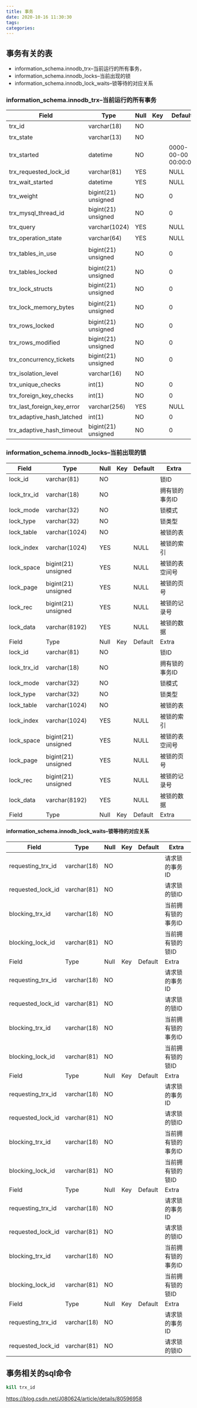 ```yaml
---
title: 事务
date: 2020-10-16 11:30:30
tags: 
categories:
---
```

## 事务有关的表

- information_schema.innodb_trx–当前运行的所有事务，
- information_schema.innodb_locks–当前出现的锁
- information_schema.innodb_lock_waits–锁等待的对应关系

### information_schema.innodb_trx–当前运行的所有事务

| Field                      | Type                | Null | Key | Default             | Extra                   |
| -------------------------- | ------------------- | ---- | --- | ------------------- | ----------------------- |
| trx_id                     | varchar(18)         | NO   |     |                     | 事务ID                |
| trx_state                  | varchar(13)         | NO   |     |                     | 事务状态：         |
| trx_started                | datetime            | NO   |     | 0000-00-00 00:00:00 | 事务开始时间；   |
| trx_requested_lock_id      | varchar(81)         | YES  |     | NULL                | innodb_locks.lock_id    |
| trx_wait_started           | datetime            | YES  |     | NULL                | 事务开始等待的时间 |
| trx_weight                 | bigint(21) unsigned | NO   |     | 0                   | 事务权重            |
| trx_mysql_thread_id        | bigint(21) unsigned | NO   |     | 0                   | 事务线程ID          |
| trx_query                  | varchar(1024)       | YES  |     | NULL                | 具体SQL语句         |
| trx_operation_state        | varchar(64)         | YES  |     | NULL                | 事务当前操作状态 |
| trx_tables_in_use          | bigint(21) unsigned | NO   |     | 0                   | 事务中有多少个表被使用 |
| trx_tables_locked          | bigint(21) unsigned | NO   |     | 0                   | 事务拥有多少个锁 |
| trx_lock_structs           | bigint(21) unsigned | NO   |     | 0                   |                         |
| trx_lock_memory_bytes      | bigint(21) unsigned | NO   |     | 0                   | 事务锁住的内存大小（B） |
| trx_rows_locked            | bigint(21) unsigned | NO   |     | 0                   | 事务锁住的行数   |
| trx_rows_modified          | bigint(21) unsigned | NO   |     | 0                   | 事务更改的行数   |
| trx_concurrency_tickets    | bigint(21) unsigned | NO   |     | 0                   | 事务并发票数      |
| trx_isolation_level        | varchar(16)         | NO   |     |                     | 事务隔离级别      |
| trx_unique_checks          | int(1)              | NO   |     | 0                   | 是否唯一性检查   |
| trx_foreign_key_checks     | int(1)              | NO   |     | 0                   | 是否外键检查      |
| trx_last_foreign_key_error | varchar(256)        | YES  |     | NULL                | 最后的外键错误   |
| trx_adaptive_hash_latched  | int(1)              | NO   |     | 0                   |                         |
| trx_adaptive_hash_timeout  | bigint(21) unsigned | NO   |     | 0                   |                         |

### information_schema.innodb_locks–当前出现的锁

| Field       | Type                | Null | Key | Default | Extra          |
| ----------- | ------------------- | ---- | --- | ------- | -------------- |
| lock_id     | varchar(81)         | NO   |     |         | 锁ID          |
| lock_trx_id | varchar(18)         | NO   |     |         | 拥有锁的事务ID |
| lock_mode   | varchar(32)         | NO   |     |         | 锁模式      |
| lock_type   | varchar(32)         | NO   |     |         | 锁类型      |
| lock_table  | varchar(1024)       | NO   |     |         | 被锁的表   |
| lock_index  | varchar(1024)       | YES  |     | NULL    | 被锁的索引 |
| lock_space  | bigint(21) unsigned | YES  |     | NULL    | 被锁的表空间号 |
| lock_page   | bigint(21) unsigned | YES  |     | NULL    | 被锁的页号 |
| lock_rec    | bigint(21) unsigned | YES  |     | NULL    | 被锁的记录号 |
| lock_data   | varchar(8192)       | YES  |     | NULL    | 被锁的数据 |
| Field       | Type                | Null | Key | Default | Extra          |
| lock_id     | varchar(81)         | NO   |     |         | 锁ID          |
| lock_trx_id | varchar(18)         | NO   |     |         | 拥有锁的事务ID |
| lock_mode   | varchar(32)         | NO   |     |         | 锁模式      |
| lock_type   | varchar(32)         | NO   |     |         | 锁类型      |
| lock_table  | varchar(1024)       | NO   |     |         | 被锁的表   |
| lock_index  | varchar(1024)       | YES  |     | NULL    | 被锁的索引 |
| lock_space  | bigint(21) unsigned | YES  |     | NULL    | 被锁的表空间号 |
| lock_page   | bigint(21) unsigned | YES  |     | NULL    | 被锁的页号 |
| lock_rec    | bigint(21) unsigned | YES  |     | NULL    | 被锁的记录号 |
| lock_data   | varchar(8192)       | YES  |     | NULL    | 被锁的数据 |
| Field       | Type                | Null | Key | Default | Extra          |

#### information_schema.innodb_lock_waits–锁等待的对应关系

| Field             | Type        | Null | Key | Default | Extra              |
| ----------------- | ----------- | ---- | --- | ------- | ------------------ |
| requesting_trx_id | varchar(18) | NO   |     |         | 请求锁的事务ID |
| requested_lock_id | varchar(81) | NO   |     |         | 请求锁的锁ID  |
| blocking_trx_id   | varchar(18) | NO   |     |         | 当前拥有锁的事务ID |
| blocking_lock_id  | varchar(81) | NO   |     |         | 当前拥有锁的锁ID |
| Field             | Type        | Null | Key | Default | Extra              |
| requesting_trx_id | varchar(18) | NO   |     |         | 请求锁的事务ID |
| requested_lock_id | varchar(81) | NO   |     |         | 请求锁的锁ID  |
| blocking_trx_id   | varchar(18) | NO   |     |         | 当前拥有锁的事务ID |
| blocking_lock_id  | varchar(81) | NO   |     |         | 当前拥有锁的锁ID |
| Field             | Type        | Null | Key | Default | Extra              |
| requesting_trx_id | varchar(18) | NO   |     |         | 请求锁的事务ID |
| requested_lock_id | varchar(81) | NO   |     |         | 请求锁的锁ID  |
| blocking_trx_id   | varchar(18) | NO   |     |         | 当前拥有锁的事务ID |
| blocking_lock_id  | varchar(81) | NO   |     |         | 当前拥有锁的锁ID |
| Field             | Type        | Null | Key | Default | Extra              |
| requesting_trx_id | varchar(18) | NO   |     |         | 请求锁的事务ID |
| requested_lock_id | varchar(81) | NO   |     |         | 请求锁的锁ID  |
| blocking_trx_id   | varchar(18) | NO   |     |         | 当前拥有锁的事务ID |
| blocking_lock_id  | varchar(81) | NO   |     |         | 当前拥有锁的锁ID |
| Field             | Type        | Null | Key | Default | Extra              |
| requesting_trx_id | varchar(18) | NO   |     |         | 请求锁的事务ID |
| requested_lock_id | varchar(81) | NO   |     |         | 请求锁的锁ID  |

## 事务相关的sql命令

```sql
kill trx_id
```

https://blog.csdn.net/J080624/article/details/80596958